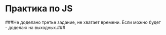 Практика по JS
==============

###Не доделано третье задание, не хватает времени. Если можно будет - доделаю на выходных.###
